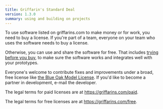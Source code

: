 ```yaml
---
title: Griffarin's Standard Deal
version: 1.3.0
summary: using and building on projects
---
```


To use software listed on griffarins.com to make money or for work, you need to buy a license.  If you're part of a team, everyone on your team who uses the software needs to buy a license.

Otherwise, you can use and share the software for free.  That includes [trying before you buy](https://griffarins.com/free#free-trials), to make sure the software works and integrates well with your prototypes.

Everyone's welcome to contribute fixes and improvements under a broad, free license like [the Blue Oak Model License](https://blueoakcouncil.org/license/1.0.0).  If you'd like to become a partner in development, e-mail the developer.

The legal terms for paid licenses are at <https://griffarins.com/paid>.

The legal terms for free licenses are at <https://griffarins.com/free>.
